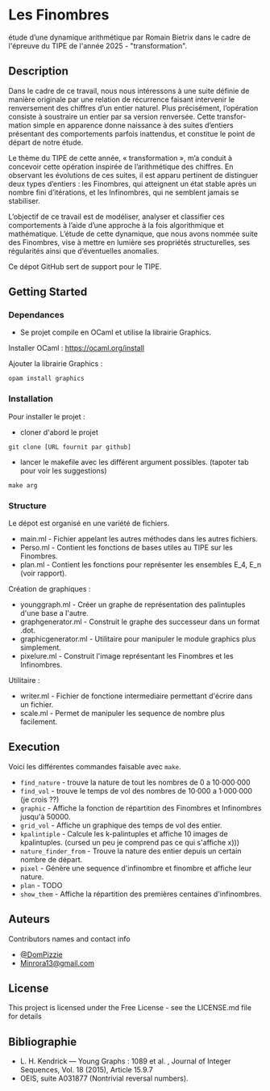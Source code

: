# Les Finombres 

étude d’une dynamique arithmétique par Romain Bietrix dans le cadre de l'épreuve du TIPE de l'année 2025 - "transformation".

## Description

Dans le cadre de ce travail, nous nous intéressons à une suite définie de manière originale par
une relation de récurrence faisant intervenir le renversement des chiffres d’un entier naturel. Plus
précisément, l’opération consiste à soustraire un entier par sa version renversée. Cette transfor-
mation simple en apparence donne naissance à des suites d’entiers présentant des comportements
parfois inattendus, et constitue le point de départ de notre étude.

Le thème du TIPE de cette année, « transformation », m’a conduit à concevoir cette opération inspirée de l’arithmétique des chiffres. En observant les évolutions de ces suites, il est apparu
pertinent de distinguer deux types d’entiers : les Finombres, qui atteignent un état stable après
un nombre fini d’itérations, et les Infinombres, qui ne semblent jamais se stabiliser.

L’objectif de ce travail est de modéliser, analyser et classifier ces comportements à l’aide
d’une approche à la fois algorithmique et mathématique. L’étude de cette dynamique, que nous
avons nommée suite des Finombres, vise à mettre en lumière ses propriétés structurelles, ses
régularités ainsi que d’éventuelles anomalies.

Ce dépot GitHub sert de support pour le TIPE.

## Getting Started

### Dependances

* Se projet compile en OCaml et utilise la librairie Graphics.

Installer OCaml : https://ocaml.org/install

Ajouter la librairie Graphics : 
```
opam install graphics
```

### Installation

Pour installer le projet :
* cloner d'abord le projet
```
git clone [URL fournit par github]
```
* lancer le makefile avec les différent argument possibles. (tapoter tab pour voir les suggestions)
```
make arg
```

### Structure

Le dépot est organisé en une variété de fichiers.

* main.ml - Fichier appelant les autres méthodes dans les autres fichiers.
* Perso.ml - Contient les fonctions de bases utiles au TIPE sur les Finombres.
* plan.ml - Contient les fonctions pour représenter les ensembles E_4, E_n (voir rapport).

Création de graphiques : 
* younggraph.ml - Créer un graphe de représentation des palintuples d'une base a l'autre.
* graphgenerator.ml - Construit le graphe des successeur dans un format .dot.
* graphicgenerator.ml - Utilitaire pour manipuler le module graphics plus simplement.
* pixelure.ml - Construit l'image représentant les Finombres et les Infinombres.

Utilitaire : 
* writer.ml - Fichier de fonctione intermediaire permettant d'écrire dans un fichier.
* scale.ml - Permet de manipuler les sequence de nombre plus facilement.

## Execution
Voici les différentes commandes faisable avec `make`.
* `find_nature` - trouve la nature de tout les nombres de 0 a 10·000·000
* `find_vol` - trouve le temps de vol des nombres de 10·000 a 1·000·000 (je crois ??)
* `graphic` - Affiche la fonction de répartition des Finombres et Infinombres jusqu'à 50000.
* `grid_vol` - Affiche un graphique des temps de vol des entier.
* `kpalintiple` - Calcule les k-palintuples et affiche 10 images de kpalintuples. (cursed un peu je comprend pas ce qui s'affiche x))) 
* `nature_finder_from` - Trouve la nature des entier depuis un certain nombre de départ.
* `pixel` - Génère une sequence d'infinombre et finombre et affiche leur nature.
* `plan` - TODO
* `show_them` - Affiche la répartition des premières centaines d'infinombres.

## Auteurs

Contributors names and contact info

* [@DomPizzie](https://twitter.com/dompizzie)
* Minrora13@gmail.com
## License

This project is licensed under the Free License - see the LICENSE.md file for details 

## Bibliographie

* L. H. Kendrick — Young Graphs : 1089 et al. , Journal of Integer Sequences, Vol. 18
(2015), Article 15.9.7
* OEIS, suite A031877 (Nontrivial reversal numbers).
